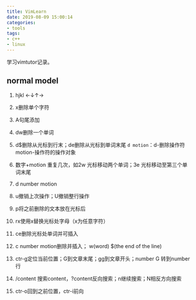```yaml
---
title: VimLearn
date: 2019-08-09 15:00:14
categories:
- tools
tags:
- c++
- linux
---
```


学习vimtutor记录。
<!--more-->

## normal model
1. hjkl ←↓↑→
2. x删除单个字符
3. A句尾添加
4. dw删除一个单词
5. d$删除从光标到行末；de删除从光标到单词末尾
`d motion`：d-删除操作符   motion-操作符的操作对象

6. 数字+motion  重复几次，如2w 光标移动两个单词；3e 光标移动至第三个单词末尾
7. d number motion
8. u撤销上次操作；U撤销整行操作
9. p将之前删除的文本放在光标后
10. rx使用x替换光标处字母（x为任意字符）
11. ce删除光标处单词并可插入
12. c number motion删除并插入； w(word) $(the end of the line)
13. ctr-g定位当前位置；G到文章末尾；gg到文章开头；number G 转到number行
14. /content 搜索content，?content反向搜索；n继续搜索；N相反方向搜索
15. ctr-o回到之前位置，ctr-i前向